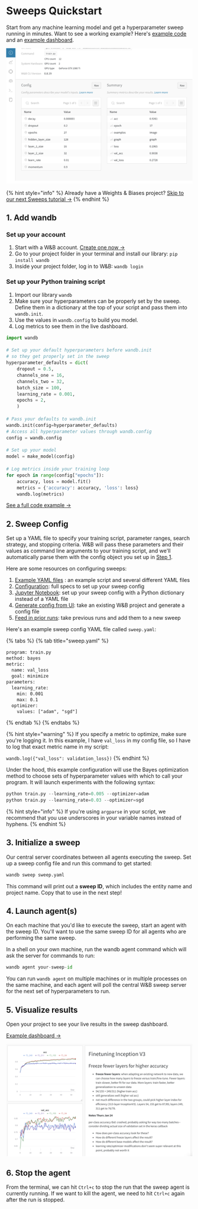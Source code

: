 # Sweeps Quickstart

Start from any machine learning model and get a hyperparameter sweep running in minutes. Want to see a working example? Here's [example code](https://github.com/wandb/examples/tree/master/examples/pytorch/pytorch-cnn-fashion) and an [example dashboard](https://app.wandb.ai/carey/pytorch-cnn-fashion/sweeps/v8dil26q).

![](../../.gitbook/assets/image%20%2847%29%20%282%29%20%283%29%20%284%29%20%283%29.png)

{% hint style="info" %}
Already have a Weights & Biases project? [Skip to our next Sweeps tutorial →](existing-project.md)
{% endhint %}

## 1. Add wandb

### **Set up your account**

1. Start with a W&B account.  [Create one now →](http://app.wandb.ai/)
2. Go to your project folder in your terminal and install our library: `pip install wandb`
3. Inside your project folder, log in to W&B: `wandb login`

### **Set up your Python training script**

1. Import our library `wandb`  
2. Make sure your hyperparameters can be properly set by the sweep. Define them in a dictionary at the top of your script and pass them into `wandb.init`.
3. Use the values in `wandb.config` to build you model.
4. Log metrics to see them in the live dashboard. 

```python
import wandb

# Set up your default hyperparameters before wandb.init
# so they get properly set in the sweep
hyperparameter_defaults = dict(
    dropout = 0.5,
    channels_one = 16,
    channels_two = 32,
    batch_size = 100,
    learning_rate = 0.001,
    epochs = 2,
    )

# Pass your defaults to wandb.init
wandb.init(config=hyperparameter_defaults)
# Access all hyperparameter values through wandb.config
config = wandb.config

# Set up your model
model = make_model(config)

# Log metrics inside your training loop
for epoch in range(config["epochs"]):
    accuracy, loss = model.fit()
    metrics = {'accuracy': accuracy, 'loss': loss}
    wandb.log(metrics)
```

[See a full code example →](https://github.com/wandb/examples/tree/master/examples/pytorch/pytorch-cnn-fashion)

## 2. Sweep Config

Set up a YAML file to specify your training script, parameter ranges, search strategy, and stopping criteria. W&B will pass these parameters and their values as command line arguments to your training script, and we'll automatically parse them with the config object you set up in [Step 1](quickstart.md#set-up-your-python-training-script).

Here are some resources on configuring sweeps:

1. [Example YAML files](https://github.com/wandb/examples/tree/master/examples/keras/keras-cnn-fashion) : an example script and several different YAML files
2. [Configuration](configuration.md): full specs to set up your sweep config
3. [Jupyter Notebook](python-api.md): set up your sweep config with a Python dictionary instead of a YAML file
4. [Generate config from UI](existing-project.md): take an existing W&B project and generate a config file
5. [Feed in prior runs](https://docs.wandb.com/sweeps/existing-project#seed-a-new-sweep-with-existing-runs): take previous runs and add them to a new sweep

Here's an example sweep config YAML file called `sweep.yaml`:

{% tabs %}
{% tab title="sweep.yaml" %}
```text
program: train.py
method: bayes
metric:
  name: val_loss
  goal: minimize
parameters:
  learning_rate:
    min: 0.001
    max: 0.1
  optimizer:
    values: ["adam", "sgd"]
```
{% endtab %}
{% endtabs %}

{% hint style="warning" %}
If you specify a metric to optimize, make sure you're logging it. In this example, I have `val_loss` in my config file, so I have to log that exact metric name in my script:

`wandb.log({"val_loss": validation_loss})`
{% endhint %}

Under the hood, this example configuration will use the Bayes optimization method to choose sets of hyperparameter values with which to call your program. It will launch experiments with the following syntax:

```python
python train.py --learning_rate=0.005 --optimizer=adam
python train.py --learning_rate=0.03 --optimizer=sgd
```

{% hint style="info" %}
If you're using `argparse` in your script, we recommend that you use underscores in your variable names instead of hyphens.
{% endhint %}

## 3. Initialize a sweep

Our central server coordinates between all agents executing the sweep. Set up a sweep config file and run this command to get started:

```python
wandb sweep sweep.yaml
```

This command will print out a **sweep ID**, which includes the entity name and project name. Copy that to use in the next step!

## 4. Launch agent\(s\)

On each machine that you'd like to execute the sweep, start an agent with the sweep ID. You'll want to use the same sweep ID for all agents who are performing the same sweep.

In a shell on your own machine, run the wandb agent command which will ask the server for commands to run:

```python
wandb agent your-sweep-id
```

You can run `wandb agent` on multiple machines or in multiple processes on the same machine, and each agent will poll the central W&B sweep server for the next set of hyperparameters to run.

## 5. Visualize results

Open your project to see your live results in the sweep dashboard.

[Example dashboard →](https://app.wandb.ai/carey/pytorch-cnn-fashion)

![](../../.gitbook/assets/image%20%2888%29%20%282%29%20%283%29%20%283%29%20%283%29%20%283%29%20%283%29%20%284%29.png)

## 6. Stop the agent

From the terminal, we can hit `Ctrl+c` to stop the run that the sweep agent is currently running. If we want to kill the agent, we need to hit `Ctrl+c` again after the run is stopped.

